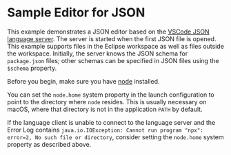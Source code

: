 Sample Editor for JSON
======================

This example demonstrates a JSON editor based on the [VSCode JSON language server][1].
The server is started when the first JSON file is opened. This example supports
files in the Eclipse workspace as well as files outside the workspace. Initially,
the server knows the JSON schema for `package.json` files; other schemas can be
specified in JSON files using the `$schema` property.

Before you begin, make sure you have [node][2] installed.

You can set the `node.home` system property in the launch configuration
to point to the directory where `node` resides. This is usually necessary on macOS,
where that directory is not in the application `PATH` by default.

If the language client is unable to connect to the language server and the Error Log contains
`java.io.IOException: Cannot run program "npx": error=2, No such file or directory`,
 consider setting the `node.home` system property as described above.

[1]: https://www.npmjs.com/package/vscode-json-languageserver
[2]: https://nodejs.org
